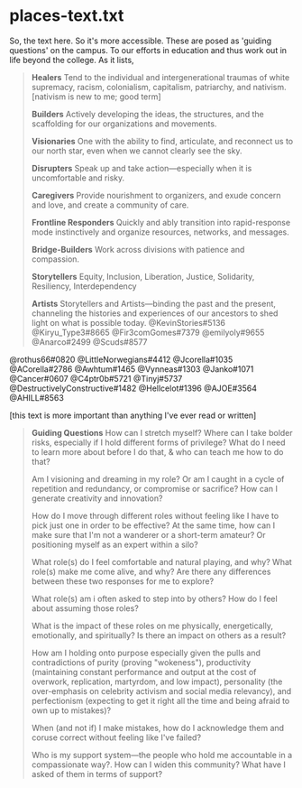
# places-text.txt
So, the text here. So it's more accessible. These are posed as 'guiding questions' on the campus. To our efforts in education and thus work out in life beyond the college. As it lists,

> **Healers**
> Tend to the individual and intergenerational traumas of white supremacy, racism, colonialism, capitalism, patriarchy, and nativism. [nativism is new to me; good term]
> 
> **Builders**
> Actively developing the ideas, the structures, and the scaffolding for our organizations and movements.
> 
> **Visionaries**
> One with the ability to find, articulate, and reconnect us to our north star, even when we cannot clearly see the sky.
> 
> **Disrupters**
> Speak up and take action—especially when it is uncomfortable and risky.
> 
> **Caregivers**
> Provide nourishment to organizers, and exude concern and love, and create a community of care.
> 
> **Frontline Responders**
> Quickly and ably transition into rapid-response mode instinctively and organize resources, networks, and messages.
> 
> **Bridge-Builders**
> Work across divisions with patience and compassion.
> 
> **Storytellers**
> Equity, Inclusion, Liberation, Justice, Solidarity, Resiliency, Interdependency
> 
> **Artists**
> Storytellers and Artists—binding the past and the present, channeling the histories and experiences of our ancestors to shed light on what is possible today. @KevinStories#5136 @Kiryu_Type3#8665 @Fir3comGomes#7379 @emilyoly#9655 @Anarco#2499 @Scuds#8577 

@rothus66#0820 @LittleNorwegians#4412 @Jcorella#1035 @ACorella#2786 @Awhtum#1465 @Vynneas#1303 @Janko#1071 @Cancer#0607 @C4ptr0b#5721 @Tinyj#5737 @DestructivelyConstructive#1482 @Hellcelot#1396 @AJOE#3564 @AHILL#8563 

[this text is more important than anything I've ever read or written]

> **Guiding Questions**
> How can I stretch myself? Where can I take bolder risks, especially if I hold different forms of privilege? What do I need to learn more about before I do that, & who can teach me how to do that? 
> 
> Am I visioning and dreaming in my role? Or am I caught in a cycle of repetition and redundancy, or compromise or sacrifice? How can I generate creativity and innovation?
> 
> How do I move through different roles without feeling like I have to pick just one in order to be effective? At the same time, how can I make sure that I'm not a wanderer or a short-term amateur? Or positioning myself as an expert within a silo?
> 
> What role(s) do I feel comfortable and natural playing, and why? What role(s) make me come alive, and why? Are there any differences between these two responses for me to explore?
> 
> What role(s) am i often asked to step into by others? How do I feel about assuming those roles?
> 
> What is the impact of these roles on me physically, energetically, emotionally, and spiritually? Is there an impact on others as a result?
> 
> How am I holding onto purpose especially given the pulls and contradictions of purity (proving "wokeness"), productivity (maintaining constant performance and output at the cost of overwork, replication, martyrdom, and low impact), personality (the over-emphasis on celebrity activism and social media relevancy), and perfectionism (expecting to get it right all the time and being afraid to own up to mistakes)?
> 
> When (and not if) I make mistakes, how do I acknowledge them and coruse correct without feeling like I've failed?
> 
> Who is my support system—the people who hold me accountable in a compassionate way?. How can I widen this community? What have I asked of them in terms of support?
